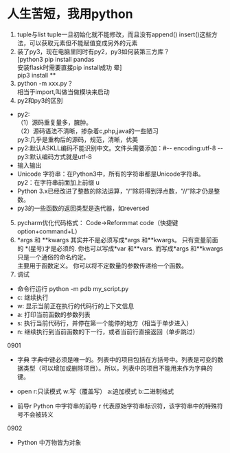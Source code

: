 # 人生苦短，我用python
1. tuple与list
tuple一旦初始化就不能修改，而且没有append() insert()这些方法，可以获取元素但不能赋值变成另外的元素  
2. 装了py3，现在电脑里同时有py2，py3如何装第三方库？  
[python3 pip install pandas  
安装flask时需要直接pip install成功 晕]  
pip3 install **
3. python -m xxx.py？  
相当于import,叫做当做模块来启动  
4. py2和py3的区别  
* py2:  
（1）源码重复量多，臃肿。  
（2）源码语法不清晰，掺杂着c,php,java的一些陋习  
py3:几乎是重构后的源码，规范，清晰，优美  
* py2:默认ASKLL编码不能识别中文。文件头需要添加：#-- encoding:utf-8 --  
  py3:默认编码方式就是utf-8  
* 输入输出  
* Unicode 字符串：在Python3中，所有的字符串都是Unicode字符串。  
   py2：在字符串前面加上前缀 u  
* Python 3.x已经改进了整数的除法运算，“/”除将得到浮点数，“//”除才仍是整数。
* py3的一些函数的返回类型是迭代器，如reversed
5. pycharm优化代码格式：
Code→Reformmat code（快捷键option+command+L）
6. \*args 和 \*\*kwargs
其实并不是必须写成\*args 和\*\*kwargs。 只有变量前面的 \*(星号)才是必须的. 你也可以写成\*var 和\*\*vars. 而写成\*args 和\*\*kwargs只是一个通俗的命名约定。  
主要用于函数定义。 你可以将不定数量的参数传递给一个函数。  
7. 调试
* 命令行运行
python -m pdb my_script.py  
* c: 继续执行
* w: 显示当前正在执行的代码行的上下文信息
* a: 打印当前函数的参数列表
* s: 执行当前代码行，并停在第一个能停的地方（相当于单步进入）
* n: 继续执行到当前函数的下一行，或者当前行直接返回（单步跳过）

0901
* 字典
字典中键必须是唯一的。列表中的项目包括在方括号中。列表是可变的数据类型（可以增加或删除项目）。所以，列表中的项目不能用来作为字典的键。

* open
r:只读模式
w:写（覆盖写）
a:追加模式
b:二进制格式

* 前导r
Python 中字符串的前导 r 代表原始字符串标识符，该字符串中的特殊符号不会被转义

0902
* Python 中万物皆为对象